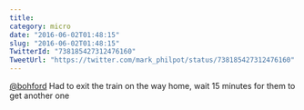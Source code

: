 ```yaml
---
title: 
category: micro
date: "2016-06-02T01:48:15"
slug: "2016-06-02T01:48:15"
TwitterId: "738185427312476160"
TweetUrl: "https://twitter.com/mark_philpot/status/738185427312476160"
---
```


[@bohford](https://twitter.com/bohford) Had to exit the train on the way home,
wait 15 minutes for them to get another one
